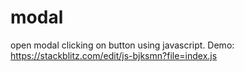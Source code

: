 # modal

open modal clicking on button using javascript. 
Demo: https://stackblitz.com/edit/js-bjksmn?file=index.js
